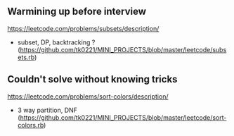 Warmining up before interview
------------------------------

https://leetcode.com/problems/subsets/description/

 - subset, DP, backtracking ? (https://github.com/tk0221/MINI_PROJECTS/blob/master/leetcode/subsets.rb)


Couldn't solve without knowing tricks
--------------------------------

https://leetcode.com/problems/sort-colors/description/

- 3 way partition, DNF (https://github.com/tk0221/MINI_PROJECTS/blob/master/leetcode/sort-colors.rb)
